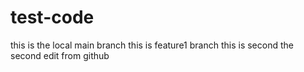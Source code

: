 # test-code
this is the local main branch
this is feature1 branch
this is second the second
edit from github
